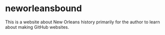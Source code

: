 # neworleansbound
This is a website about New Orleans history primarily for the author to learn about making GitHub websites.
